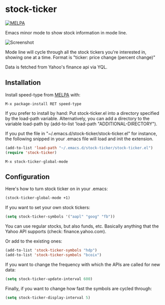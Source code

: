 # stock-ticker

[![MELPA](http://melpa.org/packages/speed-type-badge.svg)](http://melpa.org/#/stock-ticker)

Emacs minor mode to show stock information in mode line.

![Screenshot](https://raw.github.com/hagleitn/stock-ticker/master/screen-shot-ticker.png)

Mode line will cycle through all the stock tickers you're interested
in, showing one at a time. Format is "ticker: price change (percent
change)"

Data is fetched from Yahoo's finance api via YQL.

## Installation

Install speed-type from [MELPA](melpa.org) with:

```
M-x package-install RET speed-type
```

If you prefer to install by hand: Put stock-ticker.el into a directory
specified by the load-path variable. Alternatively, you can add a
directory to the variable load-path by (add-to-list 'load-path
"ADDITIONAL-DIRECTORY").

If you put the file in "~/.emacs.d/stock-ticker/stock-ticker.el" for
instance, the following snipped in your .emacs file will load and init
the extension.

```lisp
(add-to-list 'load-path "~/.emacs.d/stock-ticker/stock-ticker.el")
(require 'stock-ticker)
```

```
M-x stock-ticker-global-mode
```

## Configuration

Here's how to turn stock ticker on in your .emacs:

```lisp
(stock-ticker-global-mode +1)
```

If you want to set your own stock tickers:

```lisp
(setq stock-ticker-symbols '("aapl" "goog" "fb"))
```

You can use regular stocks, but also funds, etc. Basically anything
that the Yahoo API supports (check: finance.yahoo.com).

Or add to the existing ones:

```lisp
(add-to-list 'stock-ticker-symbols "hdp")
(add-to-list 'stock-ticker-symbols "bcoix")
```

If you want to change the frequency with which the APIs are called for
new data:

```lisp
(setq stock-ticker-update-interval 600)
```

Finally, if you want to change how fast the symbols are cycled
through:

```lisp
(setq stock-ticker-display-interval 5)
```
